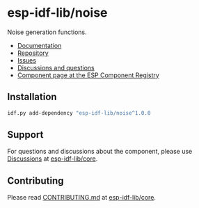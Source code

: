 # esp-idf-lib/noise

Noise generation functions.

* [Documentation](https://esp-idf-lib.github.io/noise/)
* [Repository](https://github.com/esp-idf-lib/noise)
* [Issues](https://github.com/esp-idf-lib/noise/issues)
* [Discussions and questions](https://github.com/esp-idf-lib/core/discussions)
* [Component page at the ESP Component Registry](https://components.espressif.com/components/esp-idf-lib/noise)

## Installation

```sh
idf.py add-dependency "esp-idf-lib/noise^1.0.0
```

## Support

For questions and discussions about the component, please use
[Discussions](https://github.com/esp-idf-lib/core/discussions)
at [esp-idf-lib/core](https://github.com/esp-idf-lib/core).

## Contributing

Please read [CONTRIBUTING.md](https://github.com/esp-idf-lib/core/blob/main/CONTRIBUTING.md)
at [esp-idf-lib/core](https://github.com/esp-idf-lib/core).
